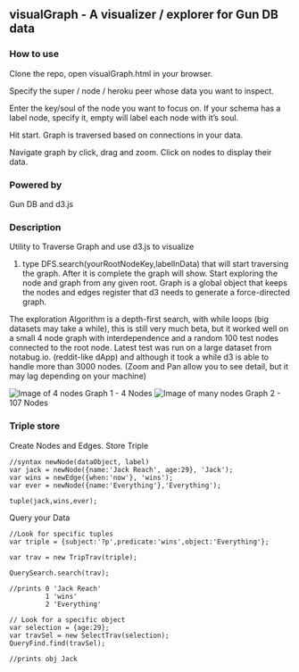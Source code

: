 ## visualGraph - A visualizer / explorer for Gun DB data

### How to use

Clone the repo, open visualGraph.html in your browser.

Specify the super / node / heroku peer whose data you want to inspect.

Enter the key/soul of the node you want to focus on.
If your schema has a label node, specify it, empty will label each node with it’s soul.

Hit start. Graph is traversed based on connections in your data.

Navigate graph by click, drag and zoom.
Click on nodes to display their data.

### Powered by

Gun DB and d3.js


### Description

Utility to Traverse Graph and use d3.js to visualize

1. type DFS.search(yourRootNodeKey,labelInData)
that will start traversing the graph.
After it is complete the graph will show.
Start exploring the node and graph from any given root.
Graph is a global object that keeps the nodes and edges register that d3 needs to generate a force-directed graph.

The exploration Algorithm is a depth-first search, with while loops (big datasets may take a while), this is still very much beta, but it worked well on a small 4 node graph with interdependence and a random 100 test nodes connected to the root node.
Latest test was run on a large dataset from notabug.io. (reddit-like dApp) and although it took a while d3 is able to handle more than 3000 nodes. (Zoom and Pan allow you to see detail, but it may lag depending on your machine)

![Image of 4 nodes](https://i.imgur.com/eHxNnof.png)
Graph 1 - 4 Nodes
![Image of many nodes](https://i.imgur.com/Vap9pQn.png)
Graph 2 - 107 Nodes

### Triple store

Create Nodes and Edges. Store Triple
```
//syntax newNode(dataObject, label)
var jack = newNode({name:'Jack Reach', age:29}, 'Jack');
var wins = newEdge({when:'now'}, 'wins');
var ever = newNode({name:'Everything'},'Everything');

tuple(jack,wins,ever);
```
Query your Data
```
//Look for specific tuples
var triple = {subject:'?p',predicate:'wins',object:'Everything'};

var trav = new TripTrav(triple);

QuerySearch.search(trav);

//prints 0 'Jack Reach'
         1 'wins'
         2 'Everything'

// Look for a specific object
var selection = {age:29};
var travSel = new SelectTrav(selection);
QueryFind.find(travSel);

//prints obj Jack
```
